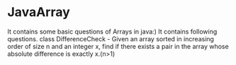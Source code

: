# JavaArray
It contains some basic questions of Arrays in java:)
It contains following questions.
class DifferenceCheck - Given an array sorted in increasing order of size n and an integer x, find if there exists a
pair in the array whose absolute difference is exactly x.(n>1)
